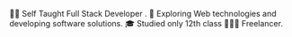 🧑‍💻   Self Taught Full Stack Developer .
🤔   Exploring Web technologies and developing software solutions.
🎓   Studied only 12th class
👨🏻‍💻   Freelancer.
